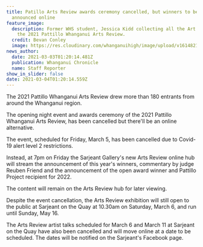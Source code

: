 ```yaml
---
title: Patillo Arts Review awards ceremony cancelled, but winners to be
  announced online
feature_image:
  description: Former WHS student, Jessica Kidd collecting all the Art work for
    the 2021 Pattillo Whanganui Arts Review.
  credit: Bevan Conley
  image: https://res.cloudinary.com/whanganuihigh/image/upload/v1614821141/News/Jessica-Kidd.-Arts-Reveiw-ex.Chron-3.3.21.jpg
news_author:
  date: 2021-03-03T01:20:14.481Z
  publication: Whanganui Chronicle
  name: Staff Reporter
show_in_slider: false
date: 2021-03-04T01:20:14.559Z
---
```

The 2021 Pattillo Whanganui Arts Review drew more than 180 entrants from around the Whanganui region.

The opening night event and awards ceremony of the 2021 Pattillo Whanganui Arts Review, has been cancelled but there'll be an online alternative.

The event, scheduled for Friday, March 5, has been cancelled due to Covid-19 alert level 2 restrictions.

Instead, at 7pm on Friday the Sarjeant Gallery's new Arts Review online hub will stream the announcement of this year's winners, commentary by judge Reuben Friend and the announcement of the open award winner and Pattillo Project recipient for 2022.

The content will remain on the Arts Review hub for later viewing.

Despite the event cancellation, the Arts Review exhibition will still open to the public at Sarjeant on the Quay at 10.30am on Saturday, March 6, and run until Sunday, May 16.

The Arts Review artist talks scheduled for March 6 and March 11 at Sarjeant on the Quay have also been cancelled and will move online at a date to be scheduled. The dates will be notified on the Sarjeant's Facebook page.

